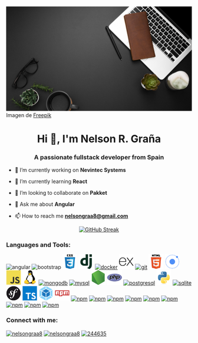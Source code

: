

![MasterHead](./image/plano-estacion-trabajo-espacio-copia-computadora-portatil-medium.jpg)
Imagen de <a href="https://www.freepik.es/foto-gratis/plano-estacion-trabajo-espacio-copia-computadora-portatil_6740653.htm">Freepik</a>

<h1 align="center">Hi 👋, I'm Nelson R. Graña</h1>
<h3 align="center">A passionate fullstack developer from Spain</h3>

- 🔭 I’m currently working on **Nevintec Systems**

- 🌱 I’m currently learning **React**

- 👯 I’m looking to collaborate on **Pakket**

- 💬 Ask me about **Angular**

- 📫 How to reach me **nelsongraa8@gmail.com**

<div align="center">

[![GitHub Streak](https://github-readme-streak-stats.herokuapp.com/?user=nelsongraa8)](https://git.io/streak-stats)

<h3 align="left">Languages and Tools:</h3>
<p align="left">
  <a href="https://angular.io" target="_blank" style="text-decoration:none">
    <img
      src="https://angular.io/assets/images/logos/angular/angular.svg"
      alt="angular"
      width="40"
      height="40"
    ></a> 
  <a href="https://getbootstrap.com" target="_blank" style="text-decoration:none">
    <img
      src="https://cdn.jsdelivr.net/gh/devicons/devicon/icons/bootstrap/bootstrap-original.svg"
      alt="bootstrap"
      width="40"
      height="40"
    /></a>
  <a href="https://www.w3schools.com/css/" target="_blank">
    <img
      src="https://raw.githubusercontent.com/devicons/devicon/master/icons/css3/css3-original-wordmark.svg"
      alt="css3"
      width="40"
      height="40"
    /></a>
  <a href="https://www.djangoproject.com/" target="_blank">
    <img
      src="https://raw.githubusercontent.com/devicons/devicon/master/icons/django/django-plain.svg"
      alt="django"
      width="40"
      height="40"
    /></a>
  <a href="https://www.docker.com/" target="_blank">
    <img
      src="https://cdn.jsdelivr.net/gh/devicons/devicon/icons/docker/docker-original.svg"
      alt="docker"
      width="50"
      height="50"
    /></a>
  <a href="https://expressjs.com" target="_blank">
    <img
      src="https://raw.githubusercontent.com/devicons/devicon/master/icons/express/express-original.svg"
      alt="express"
      width="40"
      height="40"
    /></a>
  <a href="https://git-scm.com/" target="_blank">
    <img
      src="https://www.vectorlogo.zone/logos/git-scm/git-scm-icon.svg"
      alt="git"
      width="40"
      height="40"
    /></a>
  <a href="https://www.w3.org/html/" target="_blank">
    <img
      src="https://raw.githubusercontent.com/devicons/devicon/master/icons/html5/html5-original-wordmark.svg"
      alt="html5"
      width="40"
      height="40"
    /></a>
  <a href="https://ionicframework.com" target="_blank">
    <img
      src="https://raw.githubusercontent.com/devicons/devicon/master/icons/ionic/ionic-original.svg"
      alt="ionic"
      width="40"
      height="40"
    /></a>
  <a
    href="https://developer.mozilla.org/en-US/docs/Web/JavaScript"
    target="_blank"
  >
    <img
      src="https://raw.githubusercontent.com/devicons/devicon/master/icons/javascript/javascript-original.svg"
      alt="javascript"
      width="40"
      height="40"
    /></a>
  <a href="https://www.linux.org/" target="_blank">
    <img
      src="https://raw.githubusercontent.com/devicons/devicon/master/icons/linux/linux-original.svg"
      alt="linux"
      width="40"
      height="40"
  /></a>
  <a href="https://www.mongodb.com/" target="_blank">
    <img
      src="https://cdn.jsdelivr.net/gh/devicons/devicon/icons/mongodb/mongodb-original.svg"
      alt="mongodb"
      width="40"
      height="40"
  /></a>
  <a href="https://www.mysql.com/" target="_blank">
    <img
      src="https://cdn.jsdelivr.net/gh/devicons/devicon/icons/mysql/mysql-original.svg"
      alt="mysql"
      width="40"
      height="40"
    /></a>
  <a href="https://nodejs.org" target="_blank">
    <img
      src="https://raw.githubusercontent.com/devicons/devicon/master/icons/nodejs/nodejs-original.svg"
      alt="nodejs"
      width="40"
      height="40"
  /></a>
  <a href="https://www.php.net" target="_blank">
    <img
      src="https://raw.githubusercontent.com/devicons/devicon/master/icons/php/php-original.svg"
      alt="php"
      width="40"
      height="40"
    /></a>
  <a href="https://www.postgresql.org" target="_blank">
    <img
      src="https://cdn.jsdelivr.net/gh/devicons/devicon/icons/postgresql/postgresql-original.svg"
      alt="postgresql"
      width="40"
      height="40"
  /></a>
  <a href="https://www.python.org" target="_blank">
    <img
      src="https://raw.githubusercontent.com/devicons/devicon/master/icons/python/python-original.svg"
      alt="python"
      width="40"
      height="40"
  /></a>
  <a href="https://www.sqlite.org/" target="_blank">
    <img
      src="https://www.vectorlogo.zone/logos/sqlite/sqlite-icon.svg"
      alt="sqlite"
      width="40"
      height="40"
  /></a>
  <a href="https://symfony.com" target="_blank">
    <img
      src="https://raw.githubusercontent.com/devicons/devicon/master/icons/symfony/symfony-original.svg"
      alt="symfony"
      width="40"
      height="40"
  /></a>
  <a href="https://www.typescriptlang.org/" target="_blank">
    <img
      src="https://raw.githubusercontent.com/devicons/devicon/master/icons/typescript/typescript-original.svg"
      alt="typescript"
      width="40"
      height="40"
    /></a>
  <a href="https://webpack.js.org" target="_blank">
    <img
      src="https://raw.githubusercontent.com/devicons/devicon/master/icons/webpack/webpack-original.svg"
      alt="webpack"
      width="40"
      height="40"
  /></a>
  <a href="https://npmjs.com" target="_blank">
    <img
      src="https://raw.githubusercontent.com/devicons/devicon/master/icons/npm/npm-original-wordmark.svg"
      alt="npm"
      width="40"
      height="40"
    /></a>
  <a href="https://code.visualstudio.com/" target="_blank">
    <img
      src="https://cdn.jsdelivr.net/gh/devicons/devicon/icons/vscode/vscode-original.svg"
      alt="npm"
      width="40"
      height="40"
    /></a>
  <a href="https://code.gitlab.com/" target="_blank">
    <img
      src="https://cdn.jsdelivr.net/gh/devicons/devicon/icons/gitlab/gitlab-original.svg"
      alt="npm"
      width="40"
      height="40"
    /></a>
  <a href="https://www.jenkins.io/" target="_blank">
    <img
      src="https://cdn.jsdelivr.net/gh/devicons/devicon/icons/jenkins/jenkins-original.svg"
      alt="npm"
      width="40"
      height="40"
    /></a>
  <a href="https://jestjs.io/" target="_blank">
    <img
      src="https://cdn.jsdelivr.net/gh/devicons/devicon/icons/jest/jest-plain.svg"
      alt="npm"
      width="40"
      height="40"
    /></a>
  <a href="https://www.atlassian.com/es/software/jira" target="_blank">
    <img
      src="https://cdn.jsdelivr.net/gh/devicons/devicon/icons/jira/jira-original.svg"
      alt="npm"
      width="40"
      height="40"
    /></a>
  <a href="https://jquery.com/" target="_blank">
    <img
      src="https://cdn.jsdelivr.net/gh/devicons/devicon/icons/jquery/jquery-original.svg"
      alt="npm"
      width="40"
      height="40"
    /></a>
  <a href="https://www.raspberrypi.com/" target="_blank">
    <img
      src="https://cdn.jsdelivr.net/gh/devicons/devicon/icons/raspberrypi/raspberrypi-original.svg"
      alt="npm"
      width="40"
      height="40"
    /></a>
  <a href="https://lesscss.org/" target="_blank">
    <img
      src="https://cdn.jsdelivr.net/gh/devicons/devicon/icons/sass/sass-original.svg"
      alt="npm"
      width="40"
      height="40"
    /></a>
  <a href="https://arduino" target="_blank">
    <img
      src="https://cdn.jsdelivr.net/gh/devicons/devicon/icons/arduino/arduino-original.svg"
      alt="npm"
      width="40"
      height="40"
    /></a>
</p>

<h3 align="left">Connect with me:</h3>
<p align="left">
  <a href="https://twitter.com/nelsongraa8" target="blank">
    <img
      align="center"
      src="https://raw.githubusercontent.com/rahuldkjain/github-profile-readme-generator/master/src/images/icons/Social/twitter.svg"
      alt="nelsongraa8"
      height="30"
      width="40"
  /></a>
  <a href="https://linkedin.com/in/nelsongraa8" target="blank">
    <img
      align="center"
      src="https://raw.githubusercontent.com/rahuldkjain/github-profile-readme-generator/master/src/images/icons/Social/linked-in-alt.svg"
      alt="nelsongraa8"
      height="30"
      width="40"
  /></a>
  <a href="https://es.stackoverflow.com/users/244635" target="blank"
    ><img
      align="center"
      src="https://raw.githubusercontent.com/rahuldkjain/github-profile-readme-generator/master/src/images/icons/Social/stack-overflow.svg"
      alt="244635"
      height="30"
      width="40"
  /></a>
</p>

